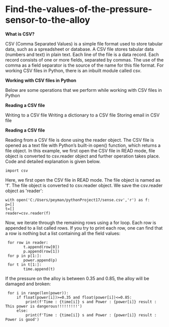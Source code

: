 # Find-the-values-of-the-pressure-sensor-to-the-alloy

**What is CSV?** 

CSV (Comma Separated Values) is a simple file format used to store tabular data, such as a spreadsheet or database. A CSV file stores tabular data (numbers and text) in plain text. Each line of the file is a data record. Each record consists of one or more fields, separated by commas. The use of the comma as a field separator is the source of the name for this file format.
For working CSV files in Python, there is an inbuilt module called csv. 

**Working with CSV files in Python**

Below are some operations that we perform while working with CSV files in Python

**Reading a CSV file**

Writing to a CSV file
Writing a dictionary to a CSV file
Storing email in CSV file

**Reading a CSV file**

Reading from a CSV file is done using the reader object. The CSV file is opened as a text file with Python’s built-in open() function, which returns a file object. In this example, we first open the CSV file in READ mode, file object is converted to csv.reader object and further operation takes place. Code and detailed explanation is given below.

    import csv

Here, we first open the CSV file in READ mode. The file object is named as 'f'. The file object is converted to csv.reader object. We save the csv.reader object as 'reader':

    with open('C:/Users/peyman/pythonProject17/sense.csv','r') as f:
    p=[]
    t=[]
    reader=csv.reader(f)


Now, we iterate through the remaining rows using a for loop. Each row is appended to a list called rows. If you try to print each row, one can find that a row is nothing but a list containing all the field values:

     for row in reader:
            t.append(row[0])
            p.append(row[1])
     for p in p[1:]:
            power.append(p)
     for t in t[1:]:
            time.append(t)


If the pressure on the alloy is between 0.35 and 0.85, the alloy will be damaged and broken:

     for i in range(len(power)):
         if float(power[i])>=0.35 and float(power[i])<=0.85:
             print(f'Time : {time[i]} s and Power : {power[i]} result :  This power is dangerous!!!!!!!!!')
         else:
             print(f'Time : {time[i]} s and Power : {power[i]} result : Power is good')
